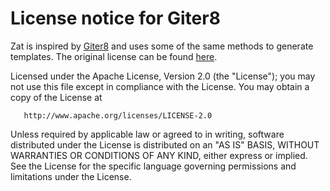 # License notice for Giter8

Zat is inspired by [Giter8](https://github.com/foundweekends/giter8) and uses some of the same methods to generate templates. The original license can be found [here](https://github.com/foundweekends/giter8/blob/develop/LICENSE).

   Licensed under the Apache License, Version 2.0 (the "License");
   you may not use this file except in compliance with the License.
   You may obtain a copy of the License at

       http://www.apache.org/licenses/LICENSE-2.0

   Unless required by applicable law or agreed to in writing, software
   distributed under the License is distributed on an "AS IS" BASIS,
   WITHOUT WARRANTIES OR CONDITIONS OF ANY KIND, either express or implied.
   See the License for the specific language governing permissions and
   limitations under the License.
